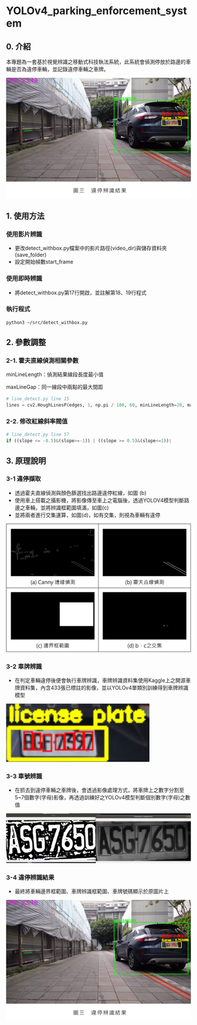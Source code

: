 # YOLOv4_parking_enforcement_system

## 0. 介紹

本專題為一套基於視覺辨識之移動式科技執法系統，此系統會偵測停放於路邊的車輛是否為違停車輛，並記錄違停車輛之車牌。

![Untitled](Document/Untitled.png)

## 1. 使用方法

### 使用影片辨識

- 更改detect_withbox.py檔案中的影片路徑(video_dir)與儲存資料夾(save_folder)
- 設定開始幀數start_frame

### 使用即時辨識

- 將detect_withbox.py第17行開啟，並註解第18、19行程式

### 執行程式

```bash
python3 ~/src/detect_withbox.py
```

## 2. 參數調整

### 2-1. 霍夫直線偵測相關參數

minLineLength：偵測結果線段長度最小值

maxLineGap：同一線段中兩點的最大間距

```python
# line_detect.py line 15
lines = cv2.HoughLinesP(edges, 1, np.pi / 180, 60, minLineLength=20, maxLineGap=10)
```

### 2-2. 修改紅線斜率閥值

```python
# line_detect.py line 57
if ((slope <= -0.5)&(slope>=-1)) | ((slope >= 0.5)&(slope<=1)):
```

## 3.  原理說明

### 3-1 違停擷取

- 透過霍夫直線偵測與顏色篩選找出路邊違停紅線，如圖 (b)
- 使用車上搭載之攝影機，將影像傳至車上之電腦後，透過YOLOV4模型判斷路邊之車輛，並將辨識框範圍填滿，如圖(c)
- 並將兩者進行交集運算，如圖(d)，如有交集，則視為車輛有違停

![Untitled](Document/Untitled%201.png)

### 3-2 車牌辨識

- 在判定車輛違停後便會執行車牌辨識，車牌辨識資料集使用Kaggle上之開源車牌資料集，內含433張已標註的影像，並以YOLOv4單類別訓練得到車牌辨識模型

![Untitled](Document/Untitled%202.png)

### 3-3 車號辨識

- 在抓去到違停車輛之車牌後，會透過影像處理方式，將車牌上之數字分割至5~7個數字(字母)影像，再透過訓練好之YOLOv4模型判斷個別數字(字母)之數值

![Untitled](Document/Untitled%203.png)

### 3-4 違停辨識結果

- 最終將車輛邊界框範圍、車牌辨識框範圍、車牌號碼顯示於原圖片上

![Untitled](Document/Untitled.png)
